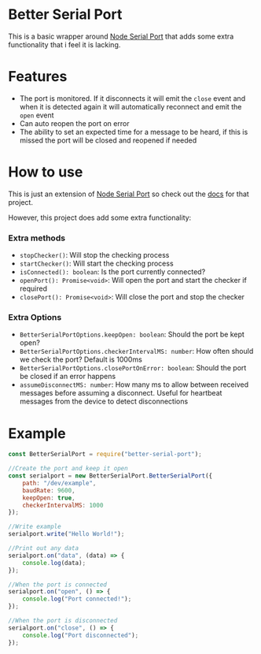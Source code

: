 # Better Serial Port
This is a basic wrapper around [Node Serial Port](https://github.com/serialport/node-serialport) that adds some extra functionality that i feel it is lacking.

# Features
* The port is monitored. If it disconnects it will emit the `close` event and when it is detected again it will automatically reconnect and emit the `open` event
* Can auto reopen the port on error
* The ability to set an expected time for a message to be heard, if this is missed the port will be closed and reopened if needed

# How to use
This is just an extension of [Node Serial Port](https://github.com/serialport/node-serialport) so check out the [docs](https://serialport.io/docs/) for that project. 

However, this project does add some extra functionality:

### Extra methods
* `stopChecker()`: Will stop the checking process
* `startChecker()`: Will start the checking process
* `isConnected(): boolean`: Is the port currently connected?
* `openPort(): Promise<void>`: Will open the port and start the checker if required
* `closePort(): Promise<void>`: Will close the port and stop the checker

### Extra Options
* `BetterSerialPortOptions.keepOpen: boolean`: Should the port be kept open?
* `BetterSerialPortOptions.checkerIntervalMS: number`: How often should we check the port? Default is 1000ms
* `BetterSerialPortOptions.closePortOnError: boolean`: Should the port be closed if an error happens
* `assumeDisconnectMS: number`: How many ms to allow between received messages before assuming a disconnect. Useful for heartbeat messages from the device to detect disconnections

# Example
```javascript
const BetterSerialPort = require("better-serial-port");

//Create the port and keep it open
const serialport = new BetterSerialPort.BetterSerialPort({
    path: "/dev/example",
    baudRate: 9600,
    keepOpen: true,
    checkerIntervalMS: 1000
});

//Write example
serialport.write("Hello World!");

//Print out any data
serialport.on("data", (data) => {
    console.log(data);
});

//When the port is connected
serialport.on("open", () => {
    console.log("Port connected!");
});

//When the port is disconnected
serialport.on("close", () => {
    console.log("Port disconnected");
});
```
